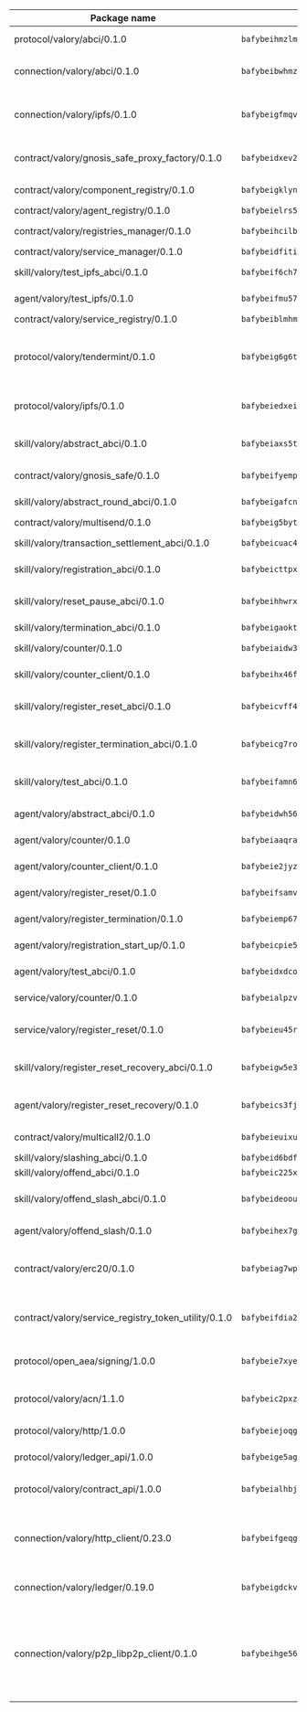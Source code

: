 | Package name                                                  | Package hash                                                  | Description                                                                                                                |
| ------------------------------------------------------------- | ------------------------------------------------------------- | -------------------------------------------------------------------------------------------------------------------------- |
| protocol/valory/abci/0.1.0                                    | `bafybeihmzlmmb4pdo3zkhg6ehuyaa4lhw7bfpclln2o2z7v3o6fcep26iu` | A protocol for ABCI requests and responses.                                                                                |
| connection/valory/abci/0.1.0                                  | `bafybeibwhmzccxbuza2i3djfjf25nek3m7kon3uo6glkwp5itf3hf4awbe` | connection to wrap communication with an ABCI server.                                                                      |
| connection/valory/ipfs/0.1.0                                  | `bafybeigfmqvlzbp67fttccpl4hsu3zaztbxv6vd7ikzra2hfppfkalgpji` | A connection responsible for uploading and downloading files from IPFS.                                                    |
| contract/valory/gnosis_safe_proxy_factory/0.1.0               | `bafybeidxev2tfb7m2j6fxywqr5eyni5fofrqxgjrk26cqpug6gcxzm4feq` | Gnosis Safe proxy factory (GnosisSafeProxyFactory) contract                                                                |
| contract/valory/component_registry/0.1.0                      | `bafybeigklynwl3mfav5yt5zdkrqe6rukv4ygdhpdusk66ojt4jj7tunxcy` | Component registry contract                                                                                                |
| contract/valory/agent_registry/0.1.0                          | `bafybeielrs5qih3r6qhnily6x4h4j4j6kux6eqr546homow4c5ljgfyljq` | Agent registry contract                                                                                                    |
| contract/valory/registries_manager/0.1.0                      | `bafybeihcilb27ekgoplmc43iog2zrus63fufql4rly2umbuj573nu3zpg4` | Registries Manager contract                                                                                                |
| contract/valory/service_manager/0.1.0                         | `bafybeidfititn2fkpgqp5xqx7xrra2b5nc5obtyp6dvvgdy6kdcskqk2dm` | Service Manager contract                                                                                                   |
| skill/valory/test_ipfs_abci/0.1.0                             | `bafybeif6ch75aobtrweemaiyagvklwnhxrgevv4bbwfqekoc6kc4xe5jbq` | IPFS e2e testing application.                                                                                              |
| agent/valory/test_ipfs/0.1.0                                  | `bafybeifmu57htirxkwbnegxstvv6ik6kxrkzewftkw7dokc3cc2xmvwude` | Agent for testing the ABCI connection.                                                                                     |
| contract/valory/service_registry/0.1.0                        | `bafybeiblmhm3tjqn2vg2rwzgwua2mymewweuvh7o72jy4thgb2qdm4vjqa` | Service Registry contract                                                                                                  |
| protocol/valory/tendermint/0.1.0                              | `bafybeig6g6twajlwssfbfp5rlnu5mwzuu5kgak5cs4fich7rlkx6whesnu` | A protocol for communication between two AEAs to share tendermint configuration details.                                   |
| protocol/valory/ipfs/0.1.0                                    | `bafybeiedxeismnx3k5ty4mvvhlqideixlhqmi5mtcki4lxqfa7uqh7p33u` | A protocol specification for IPFS requests and responses.                                                                  |
| skill/valory/abstract_abci/0.1.0                              | `bafybeiaxs5tgjhq5n2k4kmi2ekrfy3n2ohrentmxfft6nnv4xmec7emz3i` | The abci skill provides a template of an ABCI application.                                                                 |
| contract/valory/gnosis_safe/0.1.0                             | `bafybeifyempvhciy6evbf2epqhry3qgqj3rh4x3ovuru6jtuibuyttjd5e` | Gnosis Safe (GnosisSafeL2) contract                                                                                        |
| skill/valory/abstract_round_abci/0.1.0                        | `bafybeigafcnpou65s44g2ccdcgtrjttip6josgabilecyrddrvx43sk46u` | abstract round-based ABCI application                                                                                      |
| contract/valory/multisend/0.1.0                               | `bafybeig5byt5urg2d2bsecufxe5ql7f4mezg3mekfleeh32nmuusx66p4y` | MultiSend contract                                                                                                         |
| skill/valory/transaction_settlement_abci/0.1.0                | `bafybeicuac4iapwxxpshh22dra3z3kfxxv7idb55hmtaoegoh3irufbode` | ABCI application for transaction settlement.                                                                               |
| skill/valory/registration_abci/0.1.0                          | `bafybeicttpxr2qj5w4btl3vvld5o6z7myp62yjt54dsqif62zg4afvtomq` | ABCI application for common apps.                                                                                          |
| skill/valory/reset_pause_abci/0.1.0                           | `bafybeihhwrx44clc34fnm4y6zzjgi6pk4oixwlqwqza3ip6ivgejz46tci` | ABCI application for resetting and pausing app executions.                                                                 |
| skill/valory/termination_abci/0.1.0                           | `bafybeigaoktjihggwxforhj6r3u6dycdzsfwwet7kmxkdpvtmenu7pjmsa` | Termination skill.                                                                                                         |
| skill/valory/counter/0.1.0                                    | `bafybeiaidw3zqua4jkm3u66mhkhucttg53pbxtyutccpdjvqdqbkwnr7ay` | The ABCI Counter application example.                                                                                      |
| skill/valory/counter_client/0.1.0                             | `bafybeihx46fr7vgqjxmymfah3hfmynzpzwe5fthi7mbc2cnev2gqgtngzy` | A client for the ABCI counter application.                                                                                 |
| skill/valory/register_reset_abci/0.1.0                        | `bafybeicvff44o2zmfo2gh26rn4j2uaueiup7mwllxctof2fxiv3p7hovpy` | ABCI application for dummy skill that registers and resets                                                                 |
| skill/valory/register_termination_abci/0.1.0                  | `bafybeicg7rocdjicrgtmsfgjbfaykopvy5fvhezwnkvguzjmtjej4kpnmy` | ABCI application for dummy skill that registers and resets                                                                 |
| skill/valory/test_abci/0.1.0                                  | `bafybeifamn63lluw6tlsoillkzgsoxak6xpevnerv5ar6n5blmrsqq54bq` | ABCI application for testing the ABCI connection.                                                                          |
| agent/valory/abstract_abci/0.1.0                              | `bafybeidwh564ldth6m6ahi5236f5q3sn3me7yfodexesugnmxwxcfnegkm` | The abstract ABCI AEA - for testing purposes only.                                                                         |
| agent/valory/counter/0.1.0                                    | `bafybeiaaqranbsldoawfulggtdciae32w7h6kdymughj65xlznyld5f6my` | The ABCI Counter example as an AEA                                                                                         |
| agent/valory/counter_client/0.1.0                             | `bafybeie2jyzccqmfzuugjbovwsm44guxxmptppf7evjqijenosnyyu5efa` | The ABCI Counter example as an AEA                                                                                         |
| agent/valory/register_reset/0.1.0                             | `bafybeifsamvmyan6yh4ssj6rcemxpi7sak344ejkdiognmogmia5mack7e` | Register reset to replicate Tendermint issue.                                                                              |
| agent/valory/register_termination/0.1.0                       | `bafybeiemp67b6hdtr5a6ud2ftucmizrsskt6xlkl57ordyanzxj2h3crp4` | Register terminate to test the termination feature.                                                                        |
| agent/valory/registration_start_up/0.1.0                      | `bafybeicpie5njoyzapusqycqyquwidf3h7nmnxumqpiefgepmcvvczc7v4` | Registration start-up ABCI example.                                                                                        |
| agent/valory/test_abci/0.1.0                                  | `bafybeidxdcoumjmm2syl4gfalkbwhez32udffflcqtcl7lqxueqcbkopzm` | Agent for testing the ABCI connection.                                                                                     |
| service/valory/counter/0.1.0                                  | `bafybeialpzvybcqdar33ufousra3ioo2jp6byxi4w6xxb5f7tb5ibebx4q` | A set of agents incrementing a counter                                                                                     |
| service/valory/register_reset/0.1.0                           | `bafybeieu45r4fmxbrz64pvew3n4hm4yvg72fws7tqssilupy3qb4ljh2qy` | Test and debug tendermint reset mechanism.                                                                                 |
| skill/valory/register_reset_recovery_abci/0.1.0               | `bafybeigw5e3drjjohbm35ef36ex5osxco5mgmekcuo563d2p4lshwtuywu` | ABCI application for dummy skill that registers and resets                                                                 |
| agent/valory/register_reset_recovery/0.1.0                    | `bafybeics3fju4dw5u2pi2wd5jd2oxi443p5lse2ot54avlfchiyba7p3vq` | Agent to showcase hard reset as a recovery mechanism.                                                                      |
| contract/valory/multicall2/0.1.0                              | `bafybeieuixuvy4tyrq6q5ekltjaj4bdoj7ypokt7l3z22xs5naxunqifni` | The MakerDAO multicall2 contract.                                                                                          |
| skill/valory/slashing_abci/0.1.0                              | `bafybeid6bdf7ovh22dznl54s4lxnpsmg7jdqkj2qmi4eawhakga4rsxacq` | Slashing skill.                                                                                                            |
| skill/valory/offend_abci/0.1.0                                | `bafybeic225xhldnna5chsdm2mf4us5y5hge7o5bjt3wbhr7uujyshnvvqy` | Offend ABCI application.                                                                                                   |
| skill/valory/offend_slash_abci/0.1.0                          | `bafybeideoou5eh7i4hodivji23xr5fqjhw6a4pwhbni7loww37i53yq7w4` | ABCI application used in order to test the slashing abci                                                                   |
| agent/valory/offend_slash/0.1.0                               | `bafybeihex7gjojlc3pogbvnm2rbf2dp46xdnakclbgglvlbmhikizmxlny` | Offend and slash to test the slashing feature.                                                                             |
| contract/valory/erc20/0.1.0                                   | `bafybeiag7wpfri44bwrx26374mnxyglmwxod6gu37foqkvloqr7oeldlgu` | The scaffold contract scaffolds a contract to be implemented by the developer.                                             |
| contract/valory/service_registry_token_utility/0.1.0          | `bafybeifdia2y5546tvk6xzxeaqzf2n5n7dutj2hdzbgenxohaqhjtnjqm4` | The scaffold contract scaffolds a contract to be implemented by the developer.                                             |
| protocol/open_aea/signing/1.0.0                               | `bafybeie7xyems76v5b4wc2lmaidcujizpxfzjnnwdeokmhje53g7ym25ii` | A protocol for communication between skills and decision maker.                                                            |
| protocol/valory/acn/1.1.0                                     | `bafybeic2pxzfc3voxl2ejhcqyf2ehm4wm5gxvgx7bliloiqi2uppmq6weu` | The protocol used for envelope delivery on the ACN.                                                                        |
| protocol/valory/http/1.0.0                                    | `bafybeiejoqgv7finfxo3rcvvovrlj5ccrbgxodjq43uo26ylpowsa3llfe` | A protocol for HTTP requests and responses.                                                                                |
| protocol/valory/ledger_api/1.0.0                              | `bafybeige5agrztgzfevyglf7mb4o7pzfttmq4f6zi765y4g2zvftbyowru` | A protocol for ledger APIs requests and responses.                                                                         |
| protocol/valory/contract_api/1.0.0                            | `bafybeialhbjvwiwcnqq3ysxcyemobcbie7xza66gaofcvla5njezkvhcka` | A protocol for contract APIs requests and responses.                                                                       |
| connection/valory/http_client/0.23.0                          | `bafybeifgeqgryx6b3s6eseyzyezygmeitcpt3tkor2eiycozoi6clgdrny` | The HTTP_client connection that wraps a web-based client connecting to a RESTful API specification.                        |
| connection/valory/ledger/0.19.0                               | `bafybeigdckv3e6bz6kfloz4ucqrsufft6k4jp6bwkbbcvh4fxvgbmzq3dm` | A connection to interact with any ledger API and contract API.                                                             |
| connection/valory/p2p_libp2p_client/0.1.0                     | `bafybeihge56dn3xep2dzomu7rtvbgo4uc2qqh7ljl3fubqdi2lq44gs5lq` | The libp2p client connection implements a tcp connection to a running libp2p node as a traffic delegate to send/receive envelopes to/from agents in the DHT. |

